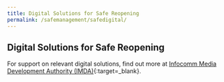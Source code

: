 ```yaml
---
title: Digital Solutions for Safe Reopening
permalink: /safemanagement/safedigital/
---
```

## Digital Solutions for Safe Reopening

For support on relevant digital solutions, find out more at [Infocomm Media Development Authority (IMDA)](https://www.imda.gov.sg/for-industry/Digital-Solutions-Package-For-Companies){:target=_blank}.
